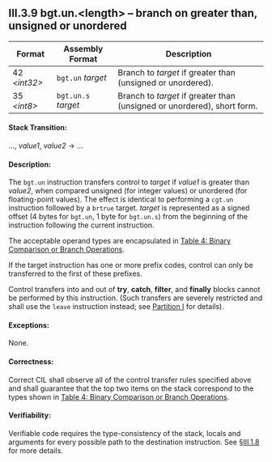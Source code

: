 ## III.3.9 bgt.un.\<length\> &ndash; branch on greater than, unsigned or unordered

 | Format | Assembly Format | Description
 | ---- | ---- | ----
 | 42 _\<int32\>_ | `bgt.un` _target_ | Branch to _target_ if greater than (unsigned or unordered).
 | 35 _\<int8\>_ | `bgt.un.s` _target_ | Branch to _target_ if greater than (unsigned or unordered), short form.

#### Stack Transition:

&hellip;, _value1_, _value2_ &rarr; &hellip;

#### Description:

The `bgt.un` instruction transfers control to _target_ if _value1_ is greater than _value2_, when compared unsigned (for integer values) or unordered (for floating-point values). The effect is identical to performing a `cgt.un` instruction followed by a `brtrue` target. _target_ is represented as a signed offset (4 bytes for `bgt.un`, 1 byte for `bgt.un.s`) from the beginning of the instruction following the current instruction.

The acceptable operand types are encapsulated in [Table 4: Binary Comparison or Branch Operations](#todo-missing-hyperlink).

If the target instruction has one or more prefix codes, control can only be transferred to the first of these prefixes.

Control transfers into and out of **try**, **catch**, **filter**, and **finally** blocks cannot be performed by this instruction. (Such transfers are severely restricted and shall use the `leave` instruction instead; see [Partition I](i.12.4.2-exception-handling.md) for details).

#### Exceptions:

None.

#### Correctness:

Correct CIL shall observe all of the control transfer rules specified above and shall guarantee that the top two items on the stack correspond to the types shown in [Table 4: Binary Comparison or Branch Operations](#todo-missing-hyperlink).

#### Verifiability:

Verifiable code requires the type-consistency of the stack, locals and arguments for every possible path to the destination instruction. See §[III.1.8](iii.1.8-verifiability-and-correctness.md) for more details.
